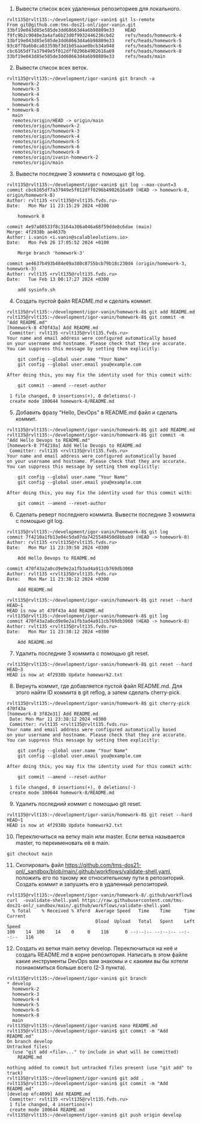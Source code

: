 1. Вывести список всех удаленных репозиториев для локального.
```
rvlt135@rvlt135:~/development/igor-vanin$ git ls-remote
From git@github.com:tms-dos21-onl/igor-vanin.git
33bf19e043d85e585de3dd68663d4a6b98809e33	HEAD
f9fc9b2c9040e3a4afa6b23d0f9932446236cbd2	refs/heads/homework-4
33bf19e043d85e585de3dd68663d4a6b98809e33	refs/heads/homework-5
93c8f70a6b8ca83359bf3d1b05aaae0bcb34a948	refs/heads/homework-6
cbc6165df7a37949e5f012dff0296b4902616a69	refs/heads/homework-8
33bf19e043d85e585de3dd68663d4a6b98809e33	refs/heads/main
```
2. Вывести список всех веток.
```
rvlt135@rvlt135:~/development/igor-vanin$ git branch -a
  homework-2
  homework-3
  homework-4
  homework-5
  homework-6
* homework-8
  main
  remotes/origin/HEAD -> origin/main
  remotes/origin/homework-2
  remotes/origin/homework-3
  remotes/origin/homework-4
  remotes/origin/homework-5
  remotes/origin/homework-6
  remotes/origin/homework-8
  remotes/origin/ivanin-homework-2
  remotes/origin/main

```
3. Вывести последние 3 коммитa с помощью git log.
```
rvlt135@rvlt135:~/development/igor-vanin$ git log --max-count=3
commit cbc6165df7a37949e5f012dff0296b4902616a69 (HEAD -> homework-8, origin/homework-8)
Author: rvlt135 <rvlt135@rvlt135.fvds.ru>
Date:   Mon Mar 11 23:15:29 2024 +0300

    homework 8

commit 4e97a08533f8c3164a306a046a68f59dde8c6dae (main)
Merge: 4f2938b ae4637b
Author: i.vanin <i.vanin@scalableolutions.io>
Date:   Mon Feb 26 17:05:52 2024 +0100

    Merge branch 'homework-3'

commit ae4637b493b484e09a380c8755bcb79b18c230d4 (origin/homework-3, homework-3)
Author: rvlt135 <rvlt135@rvlt135.fvds.ru>
Date:   Tue Feb 13 00:17:27 2024 +0300

    add sysinfo.sh
```
4. Создать пустой файл README.md и сделать коммит.
```
rvlt135@rvlt135:~/development/igor-vanin/homework-8$ git add README.md 
rvlt135@rvlt135:~/development/igor-vanin/homework-8$ git commit -m "Add README.md"
[homework-8 470f43a] Add README.md
 Committer: rvlt135 <rvlt135@rvlt135.fvds.ru>
Your name and email address were configured automatically based
on your username and hostname. Please check that they are accurate.
You can suppress this message by setting them explicitly:

    git config --global user.name "Your Name"
    git config --global user.email you@example.com

After doing this, you may fix the identity used for this commit with:

    git commit --amend --reset-author

 1 file changed, 0 insertions(+), 0 deletions(-)
 create mode 100644 homework-8/README.md

```
5. Добавить фразу "Hello, DevOps" в README.md файл и сделать коммит.
```
rvlt135@rvlt135:~/development/igor-vanin/homework-8$ git add README.md 
rvlt135@rvlt135:~/development/igor-vanin/homework-8$ git commit -m "Add Hello Devops to README.md"
[homework-8 7f4210a] Add Hello Devops to README.md
 Committer: rvlt135 <rvlt135@rvlt135.fvds.ru>
Your name and email address were configured automatically based
on your username and hostname. Please check that they are accurate.
You can suppress this message by setting them explicitly:

    git config --global user.name "Your Name"
    git config --global user.email you@example.com

After doing this, you may fix the identity used for this commit with:

    git commit --amend --reset-author
```

6. Сделать реверт последнего коммита. Вывести последние 3 коммитa с помощью git log.
```
rvlt135@rvlt135:~/development/igor-vanin/homework-8$ git log
commit 7f4210a1fb13e04c5da07da7425540450d8bbab9 (HEAD -> homework-8)
Author: rvlt135 <rvlt135@rvlt135.fvds.ru>
Date:   Mon Mar 11 23:39:50 2024 +0300

    Add Hello Devops to README.md

commit 470f43a2a0cd9e9e2a1fb3ad4a911cb769db3060
Author: rvlt135 <rvlt135@rvlt135.fvds.ru>
Date:   Mon Mar 11 23:38:12 2024 +0300

    Add README.md
```
```
rvlt135@rvlt135:~/development/igor-vanin/homework-8$ git reset --hard HEAD~1
HEAD is now at 470f43a Add README.md
rvlt135@rvlt135:~/development/igor-vanin/homework-8$ git log
commit 470f43a2a0cd9e9e2a1fb3ad4a911cb769db3060 (HEAD -> homework-8)
Author: rvlt135 <rvlt135@rvlt135.fvds.ru>
Date:   Mon Mar 11 23:38:12 2024 +0300

    Add README.md

```
7. Удалить последние 3 коммита с помощью git reset.
```
rvlt135@rvlt135:~/development/igor-vanin/homework-8$ git reset --hard HEAD~3
HEAD is now at 4f2938b Update homework2.txt
```
8. Вернуть коммит, где добавляется пустой файл README.md. Для этого найти ID коммита в git reflog, а затем сделать cherry-pick.
```
rvlt135@rvlt135:~/development/igor-vanin/homework-8$ git cherry-pick 470f43a
[homework-8 3f82e31] Add README.md
 Date: Mon Mar 11 23:38:12 2024 +0300
 Committer: rvlt135 <rvlt135@rvlt135.fvds.ru>
Your name and email address were configured automatically based
on your username and hostname. Please check that they are accurate.
You can suppress this message by setting them explicitly:

    git config --global user.name "Your Name"
    git config --global user.email you@example.com

After doing this, you may fix the identity used for this commit with:

    git commit --amend --reset-author

 1 file changed, 0 insertions(+), 0 deletions(-)
 create mode 100644 homework-8/README.md
```
9. Удалить последний коммит с помощью git reset.
```
rvlt135@rvlt135:~/development/igor-vanin/homework-8$ git reset --hard HEAD~1
HEAD is now at 4f2938b Update homework2.txt
```

10. Переключиться на ветку main или master. Если ветка называется master, то переименовать её в main.
```
git checkout main
```

11. Скопировать файл https://github.com/tms-dos21-onl/_sandbox/blob/main/.github/workflows/validate-shell.yaml, положить его по такому же относительному пути в репозиторий. Создать коммит и запушить его в удаленный репозиторий.
```
rvlt135@rvlt135:~/development/igor-vanin/homework-8/.github/workflow$ curl  -ovalidate-shell.yaml https://raw.githubusercontent.com/tms-dos21-onl/_sandbox/main/.github/workflows/validate-shell.yaml
  % Total    % Received % Xferd  Average Speed   Time    Time     Time  Current
                                 Dload  Upload   Total   Spent    Left  Speed
100    14  100    14    0     0    116      0 --:--:-- --:--:-- --:--:--   116
```

12. Создать из ветки main ветку develop. Переключиться на неё и создать README.md в корне репозитория. Написать в этом файле какие инструменты DevOps вам знакомы и с какими вы бы хотели познакомиться больше всего (2-3 пункта).
```
rvlt135@rvlt135:~/development/igor-vanin$ git branch
* develop
  homework-2
  homework-3
  homework-4
  homework-5
  homework-6
  homework-8
  main
rvlt135@rvlt135:~/development/igor-vanin$ nano README.md
rvlt135@rvlt135:~/development/igor-vanin$ git commit -m "Add README.md"
On branch develop
Untracked files:
  (use "git add <file>..." to include in what will be committed)
	README.md

nothing added to commit but untracked files present (use "git add" to track)
rvlt135@rvlt135:~/development/igor-vanin$ git add .
rvlt135@rvlt135:~/development/igor-vanin$ git commit -m "Add README.md"
[develop efc4099] Add README.md
 Committer: rvlt135 <rvlt135@rvlt135.fvds.ru>
 1 file changed, 4 insertions(+)
 create mode 100644 README.md
rvlt135@rvlt135:~/development/igor-vanin$ git push origin develop

```
